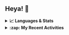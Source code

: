 ## Heya! 👋

<details>
  <summary><strong>📈 Languages & Stats</strong></summary>
  <img src="https://github-readme-stats.vercel.app/api?username=bunningss&show_icons=true&theme=dark&hide_border=true"
       alt="Tayef's GitHub stats" />
  <img src="https://github-readme-stats.vercel.app/api/top-langs/?username=bunningss&show_icons=true&theme=dark&hide_border=true&layout=compact&langs_count=5"
       alt="Tayef's Top GitHub Languages" />
</details>

<details>
<summary><strong> :zap: My Recent Activities </strong></summary>

<!-- ACTIVITY-LIST:START -->
- [bunningss pushed to master in bunningss/school-manager](https://github.com/bunningss/school-manager/compare/c090e3df8d...d6f1b59869)
- [bunningss pushed to master in bunningss/school-manager](https://github.com/bunningss/school-manager/compare/56057c6d8f...c090e3df8d)
- [bunningss pushed to master in bunningss/school-manager](https://github.com/bunningss/school-manager/compare/def7f31181...56057c6d8f)
- [bunningss pushed to master in bunningss/school-manager](https://github.com/bunningss/school-manager/compare/c0b86cc78e...def7f31181)
- [bunningss pushed to master in bunningss/school-manager](https://github.com/bunningss/school-manager/compare/79732e21f1...c0b86cc78e)
<!-- ACTIVITY-LIST:END -->

</details>
